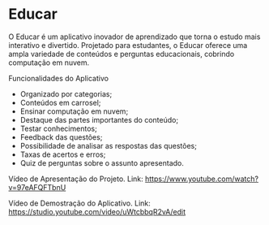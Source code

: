 # Educar

O Educar é um aplicativo inovador de aprendizado que torna o estudo mais interativo e divertido. Projetado para estudantes, o Educar oferece uma ampla variedade de conteúdos e perguntas educacionais, cobrindo computação em nuvem.

Funcionalidades do Aplicativo
 * Organizado por categorias;
 * Conteúdos em carrosel;
 * Ensinar computação em nuvem;
 * Destaque das partes importantes do conteúdo;
 * Testar conhecimentos;
 * Feedback das questões;
 * Possibilidade de analisar as respostas das questões;
 * Taxas de acertos e erros;
 * Quiz de perguntas sobre o assunto apresentado.

Vídeo de Apresentação do Projeto. Link: https://www.youtube.com/watch?v=97eAFQFTbnU

Vídeo de Demostração do Aplicativo.  Link: https://studio.youtube.com/video/uWtcbbqR2vA/edit


